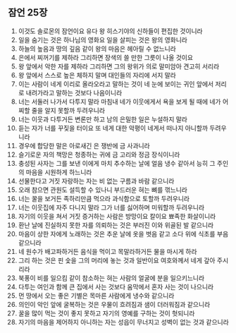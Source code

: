 ## 잠언 25장

1. 이것도 솔로몬의 잠언이요 유다 왕 히스기야의 신하들이 편집한 것이니라
2. 일을 숨기는 것은 하나님의 영화요 일을 살피는 것은 왕의 영화니라
3. 하늘의 높음과 땅의 깊음 같이 왕의 마음은 헤아릴 수 없느니라
4. 은에서 찌꺼기를 제하라 그리하면 장색의 쓸 만한 그릇이 나올 것이요
5. 왕 앞에서 악한 자를 제하라 그리하면 그의 왕위가 의로 말미암아 견고히 서리라
6. 왕 앞에서 스스로 높은 체하지 말며 대인들의 자리에 서지 말라
7. 이는 사람이 네게 이리로 올라오라고 말하는 것이 네 눈에 보이는 귀인 앞에서 저리로 내려가라고 말하는 것보다 나음이니라
8. 너는 서둘러 나가서 다투지 말라 마침내 네가 이웃에게서 욕을 보게 될 때에 네가 어찌할 줄을 알지 못할까 두려우니라
9. 너는 이웃과 다투거든 변론만 하고 남의 은밀한 일은 누설하지 말라
10. 듣는 자가 너를 꾸짖을 터이요 또 네게 대한 악평이 네게서 떠나지 아니할까 두려우니라
11. 경우에 합당한 말은 아로새긴 은 쟁반에 금 사과니라
12. 슬기로운 자의 책망은 청종하는 귀에 금 고리와 정금 장식이니라
13. 충성된 사자는 그를 보낸 이에게 마치 추수하는 날에 얼음 냉수 같아서 능히 그 주인의 마음을 시원하게 하느니라
14. 선물한다고 거짓 자랑하는 자는 비 없는 구름과 바람 같으니라
15. 오래 참으면 관원도 설득할 수 있나니 부드러운 혀는 뼈를 꺾느니라
16. 너는 꿀을 보거든 족하리만큼 먹으라 과식함으로 토할까 두려우니라
17. 너는 이웃집에 자주 다니지 말라 그가 너를 싫어하며 미워할까 두려우니라
18. 자기의 이웃을 쳐서 거짓 증거하는 사람은 방망이요 칼이요 뾰족한 화살이니라
19. 환난 날에 진실하지 못한 자를 의뢰하는 것은 부러진 이와 위골된 발 같으니라
20. 마음이 상한 자에게 노래하는 것은 추운 날에 옷을 벗음 같고 소다 위에 식초를 부음 같으니라
21. 네 원수가 배고파하거든 음식을 먹이고 목말라하거든 물을 마시게 하라
22. 그리 하는 것은 핀 숯을 그의 머리에 놓는 것과 일반이요 여호와께서 네게 갚아 주시리라
23. 북풍이 비를 일으킴 같이 참소하는 혀는 사람의 얼굴에 분을 일으키느니라
24. 다투는 여인과 함께 큰 집에서 사는 것보다 움막에서 혼자 사는 것이 나으니라
25. 먼 땅에서 오는 좋은 기별은 목마른 사람에게 냉수와 같으니라
26. 의인이 악인 앞에 굴복하는 것은 우물이 흐려짐과 샘이 더러워짐과 같으니라
27. 꿀을 많이 먹는 것이 좋지 못하고 자기의 영예를 구하는 것이 헛되니라
28. 자기의 마음을 제어하지 아니하는 자는 성읍이 무너지고 성벽이 없는 것과 같으니라